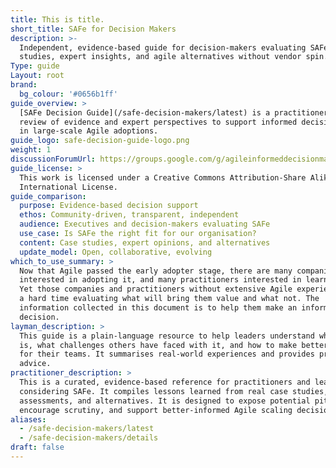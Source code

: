 ```yaml
---
title: This is title.
short_title: SAFe for Decision Makers
description: >-
  Independent, evidence-based guide for decision-makers evaluating SAFe. Case
  studies, expert insights, and agile alternatives without vendor spin.
Type: guide
Layout: root
brand:
  bg_colour: '#0656b1ff'
guide_overview: >
  [SAFe Decision Guide](/safe-decision-makers/latest) is a practitioner-curated
  review of evidence and expert perspectives to support informed decision-making
  in large-scale Agile adoptions.
guide_logo: safe-decision-guide-logo.png
weight: 1
discussionForumUrl: https://groups.google.com/g/agileinformeddecisionmaking
guide_license: >
  This work is licensed under a Creative Commons Attribution-Share Alike 4.0
  International License.
guide_comparison:
  purpose: Evidence-based decision support
  ethos: Community-driven, transparent, independent
  audience: Executives and decision-makers evaluating SAFe
  use_case: Is SAFe the right fit for our organisation?
  content: Case studies, expert opinions, and alternatives
  update_model: Open, collaborative, evolving
which_to_use_summary: >
  Now that Agile passed the early adopter stage, there are many companies
  interested in adopting it, and many practitioners interested in learning it.
  Yet those companies and practitioners without extensive Agile experience have
  a hard time evaluating what will bring them value and what not. The
  information collected in this document is to help them make an informed
  decision.
layman_description: >
  This guide is a plain-language resource to help leaders understand what SAFe
  is, what challenges others have faced with it, and how to make better choices
  for their teams. It summarises real-world experiences and provides practical
  advice.
practitioner_description: >
  This is a curated, evidence-based reference for practitioners and leaders
  considering SAFe. It compiles lessons learned from real case studies, expert
  assessments, and alternatives. It is designed to expose potential pitfalls,
  encourage scrutiny, and support better-informed Agile scaling decisions.
aliases:
  - /safe-decision-makers/latest
  - /safe-decision-makers/details
draft: false
---
```

